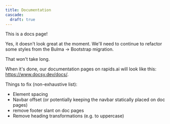 ```yaml
---
title: Documentation
cascade:
  draft: true
---
```


This is a docs page!

Yes, it doesn't look great at the moment. We'll need to continue to refactor some styles from the Bulma -> Bootstrap migration.

That won't take long.

When it's done, our documentation pages on rapids.ai will look like this: https://www.docsy.dev/docs/.

Things to fix (non-exhaustive list):

- Element spacing
- Navbar offset (or potentially keeping the navbar statically placed on doc pages)
- remove footer slant on doc pages
- Remove heading transformations (e.g. to uppercase)
